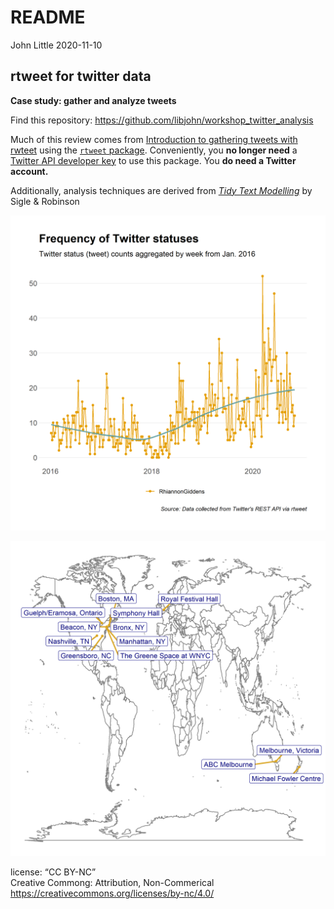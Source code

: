 README
================
John Little
2020-11-10

<!-- README.md is generated from README.Rmd. Please edit that file -->

## rtweet for twitter data

**Case study: gather and analyze tweets**

<!-- badges: start -->

<!-- badges: end -->

Find this repository:
<https://github.com/libjohn/workshop_twitter_analysis>

Much of this review comes from [Introduction to gathering tweets with
rwteet](https://docs.ropensci.org/rtweet/articles/intro.html) using the
[`rtweet` package](https://docs.ropensci.org/rtweet/). Conveniently, you
**no longer need** a [Twitter API developer
key](https://docs.ropensci.org/rtweet/articles/auth.html) to use this
package. You **do need a Twitter account.**

Additionally, analysis techniques are derived from [*Tidy Text
Modelling*](https://www.tidytextmining.com/) by Sigle & Robinson

![](images/giddens_timeline.png "Giddens tweets timeline")

![](images/giddens_locations_map.png "map of Giddens locations")

license: “CC BY-NC”  
Creative Commong: Attribution, Non-Commerical  
<https://creativecommons.org/licenses/by-nc/4.0/>
